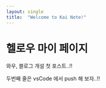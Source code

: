 ```yaml
---
layout: single
title:  "Welcome to Kai Note!"
---
```


# 헬로우 마이 페이지

와우, 블로그 개설 첫 포스트..!! 

두번째 줄은 vsCode 에서 push 해 보자..!!
